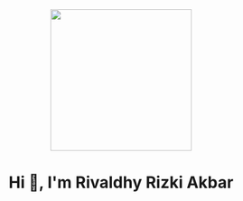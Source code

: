 <div id="header" align="center">
  <img src="https://camo.githubusercontent.com/cae12fddd9d6982901d82580bdf321d81fb299141098ca1c2d4891870827bf17/68747470733a2f2f6d69726f2e6d656469756d2e636f6d2f6d61782f313336302f302a37513379765349765f7430696f4a2d5a2e676966" width="250"/>

<h1 align="center">Hi 👋, I'm Rivaldhy Rizki Akbar</h1>
<img src="https://komarev.com/ghpvc/?username=Rivaldhy1&style=flat-square&color=blue" alt=""/>
</div>
